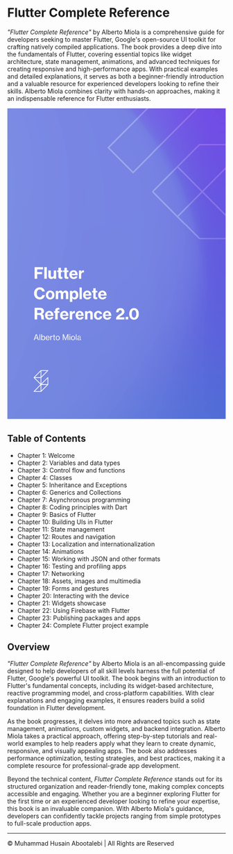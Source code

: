 <!-- ©©©©©©©©©©©©©©©©©©©©©©©© All Rights Are Reserved By Muhammad Husain Abootalebi ©©©©©©©©©©©©©©©©©©©©©©©©©©©©©©©©©© -->

# Flutter Complete Reference

*"Flutter Complete Reference"* by Alberto Miola is a comprehensive guide for developers seeking to master Flutter, Google's open-source UI toolkit for crafting natively compiled applications. The book provides a deep dive into the fundamentals of Flutter, covering essential topics like widget architecture, state management, animations, and advanced techniques for creating responsive and high-performance apps. With practical examples and detailed explanations, it serves as both a beginner-friendly introduction and a valuable resource for experienced developers looking to refine their skills. Alberto Miola combines clarity with hands-on approaches, making it an indispensable reference for Flutter enthusiasts.

![Flutter Complete Reference](../../assets/Books/Book%20Covers/2%20-%20Flutter%20Complete%20Reference.webp)

## Table of Contents

- Chapter 1: Welcome
- Chapter 2: Variables and data types
- Chapter 3: Control flow and functions
- Chapter 4: Classes
- Chapter 5: Inheritance and Exceptions
- Chapter 6: Generics and Collections
- Chapter 7: Asynchronous programming
- Chapter 8: Coding principles with Dart
- Chapter 9: Basics of Flutter
- Chapter 10: Building UIs in Flutter
- Chapter 11: State management
- Chapter 12: Routes and navigation
- Chapter 13: Localization and internationalization
- Chapter 14: Animations
- Chapter 15: Working with JSON and other formats
- Chapter 16: Testing and profiling apps
- Chapter 17: Networking
- Chapter 18: Assets, images and multimedia
- Chapter 19: Forms and gestures
- Chapter 20: Interacting with the device
- Chapter 21: Widgets showcase
- Chapter 22: Using Firebase with Flutter
- Chapter 23: Publishing packages and apps
- Chapter 24: Complete Flutter project example

## Overview

*"Flutter Complete Reference"* by Alberto Miola is an all-encompassing guide designed to help developers of all skill levels harness the full potential of Flutter, Google's powerful UI toolkit. The book begins with an introduction to Flutter's fundamental concepts, including its widget-based architecture, reactive programming model, and cross-platform capabilities. With clear explanations and engaging examples, it ensures readers build a solid foundation in Flutter development.  

As the book progresses, it delves into more advanced topics such as state management, animations, custom widgets, and backend integration. Alberto Miola takes a practical approach, offering step-by-step tutorials and real-world examples to help readers apply what they learn to create dynamic, responsive, and visually appealing apps. The book also addresses performance optimization, testing strategies, and best practices, making it a complete resource for professional-grade app development.  

Beyond the technical content, *Flutter Complete Reference* stands out for its structured organization and reader-friendly tone, making complex concepts accessible and engaging. Whether you are a beginner exploring Flutter for the first time or an experienced developer looking to refine your expertise, this book is an invaluable companion. With Alberto Miola's guidance, developers can confidently tackle projects ranging from simple prototypes to full-scale production apps.  

---

© Muhammad Husain Abootalebi | All Rights are Reserved

<!-- ©©©©©©©©©©©©©©©©©©©©©©©© All Rights Are Reserved By Muhammad Husain Abootalebi ©©©©©©©©©©©©©©©©©©©©©©©©©©©©©©©©©© -->
